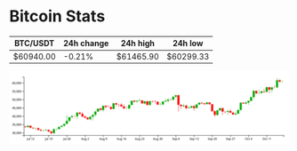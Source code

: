 # Bitcoin Stats

BTC/USDT|24h change|24h high|24h low|
|---|---|---|---|
|$60940.00|-0.21%|$61465.90|$60299.33|

<img src="./chart.svg">
